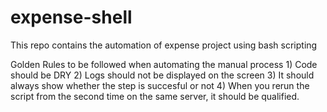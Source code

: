# expense-shell
This repo contains the automation of expense project using bash scripting

Golden Rules to be followed when automating the manual process
    1) Code should be DRY 
    2) Logs should not be displayed on the screen
    3) It should always show whether the step is succesful or not 
    4) When you rerun the script from the second time on the same server, it should be qualified.